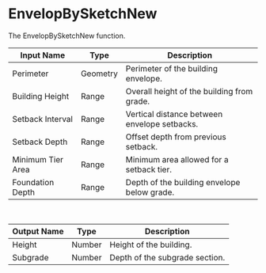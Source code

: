 
            
# EnvelopBySketchNew

The EnvelopBySketchNew function.

|Input Name|Type|Description|
|---|---|---|
|Perimeter|Geometry|Perimeter of the building envelope.|
|Building Height|Range|Overall height of the building from grade.|
|Setback Interval|Range|Vertical distance between envelope setbacks.|
|Setback Depth|Range|Offset depth from previous setback.|
|Minimum Tier Area|Range|Minimum area allowed for a setback tier.|
|Foundation Depth|Range|Depth of the building envelope below grade.|


<br>

|Output Name|Type|Description|
|---|---|---|
|Height|Number|Height of the building.|
|Subgrade|Number|Depth of the subgrade section.|

